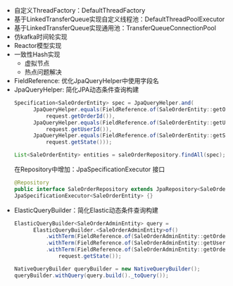 
- 自定义ThreadFactory：DefaultThreadFactory
- 基于LinkedTransferQueue实现自定义线程池：DefaultThreadPoolExecutor
- 基于LinkedTransferQueue实现通用池：TransferQueueConnectionPool
- 仿kafka时间轮实现
- Reactor模型实现
- 一致性Hash实现
  - 虚拟节点
  - 热点问题解决
- FieldReference: 优化JpaQueryHelper中使用字段名
- JpaQueryHelper: 简化JPA动态条件查询构建
  ```java
  Specification<SaleOrderEntity> spec = JpaQueryHelper.and(
        JpaQueryHelper.equals(FieldReference.of(SaleOrderEntity::getOrderId).name(),
            request.getOrderId()),
        JpaQueryHelper.equals(FieldReference.of(SaleOrderEntity::getUserId).name(),
            request.getUserId()),
        JpaQueryHelper.equals(FieldReference.of(SaleOrderEntity::getState).name(),
            request.getState()));

  List<SaleOrderEntity> entities = saleOrderRepository.findAll(spec);
  ```
  在Repository中增加：JpaSpecificationExecutor 接口
  ```java
  @Repository
  public interface SaleOrderRepository extends JpaRepository<SaleOrderEntity, Long>,
  JpaSpecificationExecutor<SaleOrderEntity> {}
  ```
- ElasticQueryBuilder：简化Elastic动态条件查询构建
  ```java
  ElasticQueryBuilder<SaleOrderAdminEntity> query =
        ElasticQueryBuilder.<SaleOrderAdminEntity>of()
            .withTerm(FieldReference.of(SaleOrderAdminEntity::getOrderId), request.getOrderId())
            .withTerm(FieldReference.of(SaleOrderAdminEntity::getUserId), request.getUserId())
            .withTerm(FieldReference.of(SaleOrderAdminEntity::getOrderStatus),
                request.getState());
  
  NativeQueryBuilder queryBuilder = new NativeQueryBuilder();
  queryBuilder.withQuery(query.build()._toQuery());
  ```